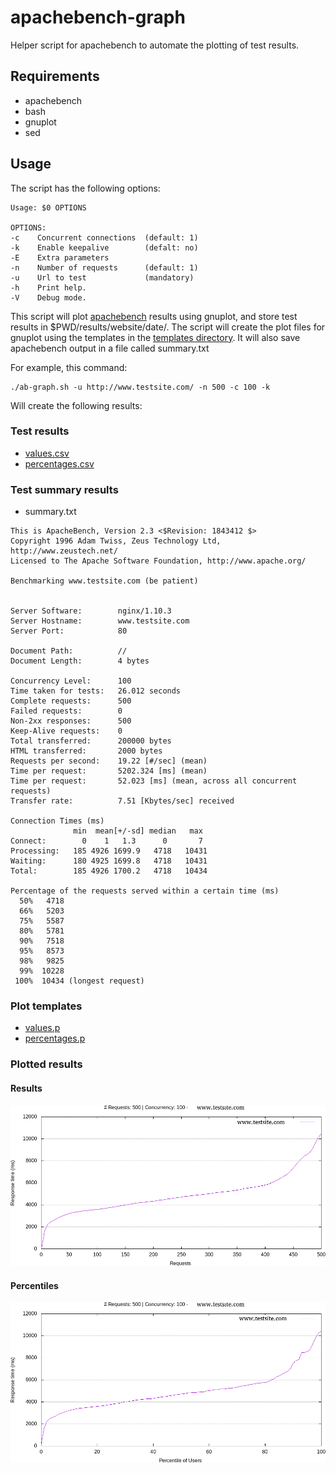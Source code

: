 # apachebench-graph

Helper script for apachebench to automate the plotting of test results.

## Requirements

* apachebench
* bash
* gnuplot
* sed

## Usage

The script has the following options:

```
Usage: $0 OPTIONS

OPTIONS:
-c    Concurrent connections  (default: 1)
-k    Enable keepalive        (defalt: no)
-E    Extra parameters
-n    Number of requests      (default: 1)
-u    Url to test             (mandatory)
-h    Print help.
-V    Debug mode.
```

This script will plot [apachebench](https://httpd.apache.org/docs/2.4/programs/ab.html) results using gnuplot, and store test results
in $PWD/results/website/date/. The script will create the plot files for gnuplot
using the templates in the [templates directory](templates/). It will also save apachebench
output in a file called summary.txt


For example, this command:
```
./ab-graph.sh -u http://www.testsite.com/ -n 500 -c 100 -k
```
Will create the following results:

### Test results

* [values.csv](exmple_results/values.csv)
* [percentages.csv](exmple_results/values.csv)

### Test summary results
* summary.txt

```
This is ApacheBench, Version 2.3 <$Revision: 1843412 $>
Copyright 1996 Adam Twiss, Zeus Technology Ltd, http://www.zeustech.net/
Licensed to The Apache Software Foundation, http://www.apache.org/

Benchmarking www.testsite.com (be patient)


Server Software:        nginx/1.10.3
Server Hostname:        www.testsite.com
Server Port:            80

Document Path:          //
Document Length:        4 bytes

Concurrency Level:      100
Time taken for tests:   26.012 seconds
Complete requests:      500
Failed requests:        0
Non-2xx responses:      500
Keep-Alive requests:    0
Total transferred:      200000 bytes
HTML transferred:       2000 bytes
Requests per second:    19.22 [#/sec] (mean)
Time per request:       5202.324 [ms] (mean)
Time per request:       52.023 [ms] (mean, across all concurrent requests)
Transfer rate:          7.51 [Kbytes/sec] received

Connection Times (ms)
              min  mean[+/-sd] median   max
Connect:        0    1   1.3      0       7
Processing:   185 4926 1699.9   4718   10431
Waiting:      180 4925 1699.8   4718   10431
Total:        185 4926 1700.2   4718   10434

Percentage of the requests served within a certain time (ms)
  50%   4718
  66%   5203
  75%   5587
  80%   5781
  90%   7518
  95%   8573
  98%   9825
  99%  10228
 100%  10434 (longest request)
```

### Plot templates

* [values.p](example_results/values.p)
* [percentages.p](example_results/percentages.p)

### Plotted results

#### Results
![GitHub Logo](/example_results/values.tsv.png)

#### Percentiles
![GitHub Logo](/example_results/percentages.csv.png)
